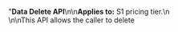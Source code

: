 "**Data Delete API**\n\n**Applies to:** S1 pricing tier.\n<br>\n\nThis API allows the caller to delete
